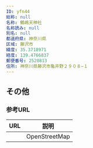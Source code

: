 ```yaml
---
ID: yfn44
総称: null
名称: 鶴嶋天神社
名称読み: null
別名: null
都道府県: 神奈川県
区域: 藤沢市
緯度: 35.3718971
経度: 139.4766837
郵便番号: 2520813
住所: 神奈川県藤沢市亀井野２９０８−１
---
```


## その他

### 参考URL

| URL | 説明          |
| --- | ------------- |
|     | OpenStreetMap |
